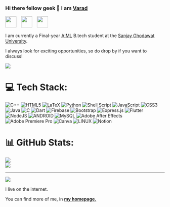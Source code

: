 ### Hi there fellow geek 👋 I am [Varad](https://varadpensalwar.github.io/)

<a href="mailto:varadpensalwar@gmail.com"><img src="https://i.imgur.com/jskyI9X.png" width="35px"/></a> &ensp;
<a href="https://www.linkedin.com/in/varad-pensalwar/"><img src="https://i.imgur.com/8aJxz4M.png" width="35px"/></a> &ensp;
<a href="https://x.com/PensalwarVarad"><img src="https://img.freepik.com/free-vector/new-twitter-logo-x-icon-black-background_1017-45427.jpg?w=360" width="35px"/></a> &ensp;


I am currently a Final-year [AIML](https://www.sanjayghodawatuniversity.ac.in/dept-aiml) B.tech student at the [Sanjay Ghodawat University](https://www.sanjayghodawatuniversity.ac.in/). <!--  I specialize in understanding and working with different sensing modalities. This requires me to work in pretty diverse fields: Computer Vision, NLU, 3D Vision, Causal Inference, Compressed Sensing, Human-Computer Interaction, and more... I keep on trying to decide on a sub-domain to focus on, but problems with real-world applications of AI/Stats are too many to ignore! So for now, I'll continue to pretend that I work on <b>Interdisciplinary AI :)</b>  -->

I always look for exciting opportunities, so do drop by if you want to discuss!

<img src="https://komarev.com/ghpvc/?username=Varadpensalwar&color=blueviolet"/>

# 💻 Tech Stack:
![C++](https://img.shields.io/badge/c++-%2300599C.svg?style=flat-square&logo=c%2B%2B&logoColor=white) ![HTML5](https://img.shields.io/badge/html5-%23E34F26.svg?style=flat-square&logo=html5&logoColor=white) ![LaTeX](https://img.shields.io/badge/latex-%23008080.svg?style=flat-square&logo=latex&logoColor=white) ![Python](https://img.shields.io/badge/python-3670A0?style=flat-square&logo=python&logoColor=ffdd54) ![Shell Script](https://img.shields.io/badge/shell_script-%23121011.svg?style=flat-square&logo=gnu-bash&logoColor=white) ![JavaScript](https://img.shields.io/badge/javascript-%23323330.svg?style=flat-square&logo=javascript&logoColor=%23F7DF1E) ![CSS3](https://img.shields.io/badge/css3-%231572B6.svg?style=flat-square&logo=css3&logoColor=white) ![Java](https://img.shields.io/badge/java-%23ED8B00.svg?style=flat-square&logo=java&logoColor=white) ![C](https://img.shields.io/badge/c-%2300599C.svg?style=flat-square&logo=c&logoColor=white) ![Dart](https://img.shields.io/badge/dart-%230175C2.svg?style=flat-square&logo=dart&logoColor=white) ![Firebase](https://img.shields.io/badge/firebase-%23039BE5.svg?style=flat-square&logo=firebase) ![Bootstrap](https://img.shields.io/badge/bootstrap-%23563D7C.svg?style=flat-square&logo=bootstrap&logoColor=white) ![Express.js](https://img.shields.io/badge/express.js-%23404d59.svg?style=flat-square&logo=express&logoColor=%2361DAFB) ![Flutter](https://img.shields.io/badge/Flutter-%2302569B.svg?style=flat-square&logo=Flutter&logoColor=white) ![NodeJS](https://img.shields.io/badge/node.js-6DA55F?style=flat-square&logo=node.js&logoColor=white) ![ANDROID](https://img.shields.io/badge/android-%2320232a.svg?style=flat-square&logo=android&logoColor=%a4c639) ![MySQL](https://img.shields.io/badge/mysql-%2300f.svg?style=flat-square&logo=mysql&logoColor=white) ![Adobe After Effects](https://img.shields.io/badge/Adobe%20After%20Effects-9999FF.svg?style=flat-square&logo=Adobe%20After%20Effects&logoColor=white) ![Adobe Premiere Pro](https://img.shields.io/badge/Adobe%20Premiere%20Pro-9999FF.svg?style=flat-square&logo=Adobe%20Premiere%20Pro&logoColor=white) ![Canva](https://img.shields.io/badge/Canva-%2300C4CC.svg?style=flat-square&logo=Canva&logoColor=white) ![LINUX](https://img.shields.io/badge/Linux-FCC624?style=flat-square&logo=linux&logoColor=black) ![Notion](https://img.shields.io/badge/Notion-%23000000.svg?style=flat-square&logo=notion&logoColor=white)

# 📊 GitHub Stats:
![](https://github-readme-stats.vercel.app/api?username=Varadpensalwar&theme=radical&hide_border=false&include_all_commits=true&count_private=true)<br/>
![](https://github-readme-streak-stats.herokuapp.com/?user=Varadpensalwar&theme=radical&hide_border=false)<br/>

---
[![](https://visitcount.itsvg.in/api?id=Varadpensalwar&icon=9&color=8)](https://visitcount.itsvg.in)

I live on the internet.
  
You can find more of me, in <a href="https://varadpensalwar.github.io/"><strong>my homepage.</strong></a>
